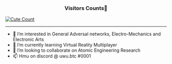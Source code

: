 <h3 align="center">Visitors Counts👀</h3>
<a href="https://github.com/nekwo"><img alt="Cute Count" src="https://count.getloli.com/get/@nekwo?theme=gelbooru" /></a>

-----------------------------------------------------------------------------------------------
- 👀 I’m interested in General Adversal networks, Electro-Mechanics and Electronic Arts
- 🌱 I’m currently learning Virtual Reality Multiplayer
- 💞️ I’m looking to collaborate on Atomic Engineering Research
- 📫 Hmu on discord @ uwu.btc #0001

<!---
ptrKami/ptrKami is a ✨ special ✨ repository because its `README.md` (this file) appears on your GitHub profile.
You can click the Preview link to take a look at your changes.
--->

